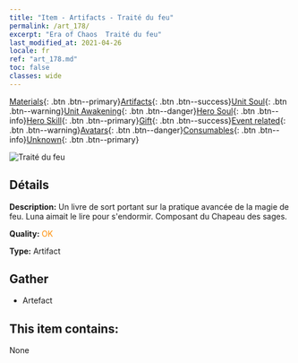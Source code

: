 ```yaml
---
title: "Item - Artifacts - Traité du feu"
permalink: /art_178/
excerpt: "Era of Chaos  Traité du feu"
last_modified_at: 2021-04-26
locale: fr
ref: "art_178.md"
toc: false
classes: wide
---
```

 [Materials](/ItemsFR/){: .btn .btn--primary}[Artifacts](/ItemsFR/Artifacts/){: .btn .btn--success}[Unit Soul](/ItemsFR/UnitSoul/){: .btn .btn--warning}[Unit Awakening](/ItemsFR/UnitAwakening/){: .btn .btn--danger}[Hero Soul](/ItemsFR/HeroSoul/){: .btn .btn--info}[Hero Skill](/ItemsFR/HeroSkill/){: .btn .btn--primary}[Gift](/ItemsFR/Gift/){: .btn .btn--success}[Event related](/ItemsFR/Events/){: .btn .btn--warning}[Avatars](/ItemsFR/Avatars/){: .btn .btn--danger}[Consumables](/ItemsFR/Consumables/){: .btn .btn--info}[Unknown](/ItemsFR/Unknown/){: .btn .btn--primary}

 ![Traité du feu](/images/t/artifact_40461.png)

## Détails
 **Description:** Un livre de sort portant sur la pratique avancée de la magie de feu. Luna aimait le lire pour s'endormir. Composant du Chapeau des sages.

 **Quality:** <span style="color: #FF8C00">OK</span>

 **Type:** Artifact

## Gather

*    Artefact 

## This item contains:

  None

